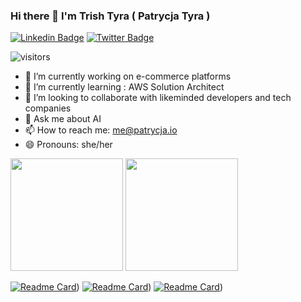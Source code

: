 ### Hi there 👋 I'm Trish Tyra ( Patrycja Tyra )

[![Linkedin Badge](https://img.shields.io/badge/-LinkedIn-0e76a8?style=flat-square&logo=Linkedin&logoColor=white)](https://www.linkedin.com/in/patrycja-tyra-77291524)
[![Twitter Badge](https://img.shields.io/badge/-Twitter-00acee?style=flat-square&logo=Twitter&logoColor=white)](https://twitter.com/patrycja_io)

![visitors](https://visitor-badge.glitch.me/badge?page_id=patrycja-io.patrycja-io)


- 🔭 I’m currently working on e-commerce platforms 
- 🌱 I’m currently learning : AWS Solution Architect
- 👯 I’m looking to collaborate with likeminded developers and tech companies
- 💬 Ask me about AI
- 📫 How to reach me: me@patrycja.io
- 😄 Pronouns: she/her

<p><img height="180em" src="https://github-readme-stats.vercel.app/api?username=patrycja-io&show_icons=true&hide_border=true&&count_private=true&include_all_commits=true&theme=synthwave" />
<img height="180em" src="https://github-readme-stats.vercel.app/api/top-langs/?username=patrycja-io&exclude_repo=KNN-Image-Classification&show_icons=true&hide_border=true&layout=compact&langs_count=8&theme=synthwave"/>

  </p>
  
  [![Readme Card](https://github-readme-stats.vercel.app/api/pin/?username=patrycja-ioa&repo=github-readme-stats)](https://patrycja-io.github.io/CurrencyExchanger/))
   [![Readme Card](https://github-readme-stats.vercel.app/api/pin/?username=patrycja-ioa&repo=github-readme-stats)](https://patrycja-io.github.io/CurrencyExchanger/))
 [![Readme Card](https://github-readme-stats.vercel.app/api/pin/?username=patrycja-ioa&repo=github-readme-stats)](https://patrycja-io.github.io/CurrencyExchanger/))

